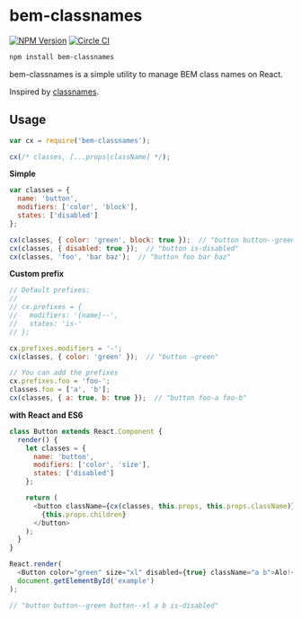 # bem-classnames

[![NPM Version](https://img.shields.io/npm/v/bem-classnames.svg)](https://npmjs.org/package/bem-classnames)
[![Circle CI](https://circleci.com/gh/pocotan001/bem-classnames.svg?style=shield)](https://circleci.com/gh/pocotan001/bem-classnames)

``` sh
npm install bem-classnames
```

bem-classnames is a simple utility to manage BEM class names on React.

Inspired by [classnames](https://github.com/JedWatson/classnames).

## Usage

``` js
var cx = require('bem-classnames');

cx(/* classes, [...props|className] */);
```

**Simple**

``` js
var classes = {
  name: 'button',
  modifiers: ['color', 'block'],
  states: ['disabled']
};

cx(classes, { color: 'green', block: true });  // "button button--green button--block"
cx(classes, { disabled: true });  // "button is-disabled"
cx(classes, 'foo', 'bar baz');  // "button foo bar baz"
```

**Custom prefix**

``` js
// Default prefixes:
//
// cx.prefixes = {
//   modifiers: '{name}--',
//   states: 'is-'
// };

cx.prefixes.modifiers = '-';
cx(classes, { color: 'green' });  // "button -green"

// You can add the prefixes
cx.prefixes.foo = 'foo-';
classes.foo = ['a', 'b'];
cx(classes, { a: true, b: true });  // "button foo-a foo-b"
```

**with React and ES6**

``` js
class Button extends React.Component {
  render() {
    let classes = {
      name: 'button',
      modifiers: ['color', 'size'],
      states: ['disabled']
    };

    return (
      <button className={cx(classes, this.props, this.props.className)}>
        {this.props.children}
      </button>
    );
  }
}

React.render(
  <Button color="green" size="xl" disabled={true} className="a b">Alo!</Button>,
  document.getElementById('example')
);

// "button button--green button--xl a b is-disabled"
```
